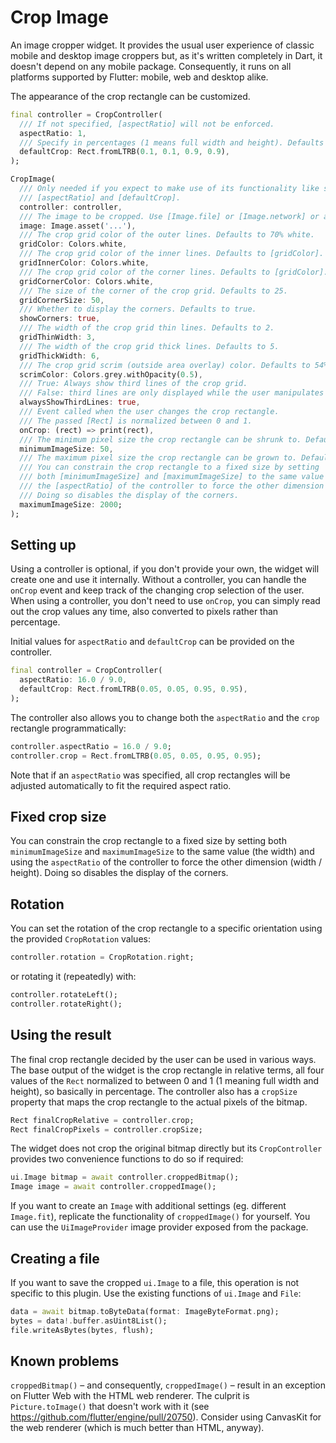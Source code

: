 # Crop Image

An image cropper widget. It provides the usual user experience of classic mobile and desktop
image croppers but, as it's written completely in Dart, it doesn't depend on any mobile package.
Consequently, it runs on all platforms supported by Flutter: mobile, web and desktop alike.

The appearance of the crop rectangle can be customized.

```dart
final controller = CropController(
  /// If not specified, [aspectRatio] will not be enforced.
  aspectRatio: 1,
  /// Specify in percentages (1 means full width and height). Defaults to the full image.
  defaultCrop: Rect.fromLTRB(0.1, 0.1, 0.9, 0.9),
);

CropImage(
  /// Only needed if you expect to make use of its functionality like setting initial values of
  /// [aspectRatio] and [defaultCrop].
  controller: controller,
  /// The image to be cropped. Use [Image.file] or [Image.network] or any other [Image].
  image: Image.asset('...'),
  /// The crop grid color of the outer lines. Defaults to 70% white.
  gridColor: Colors.white,
  /// The crop grid color of the inner lines. Defaults to [gridColor].
  gridInnerColor: Colors.white,
  /// The crop grid color of the corner lines. Defaults to [gridColor].
  gridCornerColor: Colors.white,
  /// The size of the corner of the crop grid. Defaults to 25.
  gridCornerSize: 50,
  /// Whether to display the corners. Defaults to true.
  showCorners: true,
  /// The width of the crop grid thin lines. Defaults to 2.
  gridThinWidth: 3,
  /// The width of the crop grid thick lines. Defaults to 5.
  gridThickWidth: 6,
  /// The crop grid scrim (outside area overlay) color. Defaults to 54% black.
  scrimColor: Colors.grey.withOpacity(0.5),
  /// True: Always show third lines of the crop grid.
  /// False: third lines are only displayed while the user manipulates the grid (default).
  alwaysShowThirdLines: true,
  /// Event called when the user changes the crop rectangle.
  /// The passed [Rect] is normalized between 0 and 1.
  onCrop: (rect) => print(rect),
  /// The minimum pixel size the crop rectangle can be shrunk to. Defaults to 100.
  minimumImageSize: 50,
  /// The maximum pixel size the crop rectangle can be grown to. Defaults to infinity.
  /// You can constrain the crop rectangle to a fixed size by setting
  /// both [minimumImageSize] and [maximumImageSize] to the same value (the width) and using
  /// the [aspectRatio] of the controller to force the other dimension (width / height).
  /// Doing so disables the display of the corners.
  maximumImageSize: 2000;
);
```

## Setting up

Using a controller is optional, if you don't provide your own, the widget will create one and use it internally.
Without a controller, you can handle the `onCrop` event and keep track of the changing crop selection of the user.
When using a controller, you don't need to use `onCrop`, you can simply read out the crop values any time,
also converted to pixels rather than percentage.

Initial values for `aspectRatio` and `defaultCrop` can be provided on the controller.

```dart
final controller = CropController(
  aspectRatio: 16.0 / 9.0,
  defaultCrop: Rect.fromLTRB(0.05, 0.05, 0.95, 0.95),
);
```

The controller also allows you to change both the `aspectRatio` and the `crop` rectangle programmatically:

```dart
controller.aspectRatio = 16.0 / 9.0;
controller.crop = Rect.fromLTRB(0.05, 0.05, 0.95, 0.95);
```

Note that if an `aspectRatio` was specified, all crop rectangles will be adjusted automatically to fit the
required aspect ratio.

## Fixed crop size

You can constrain the crop rectangle to a fixed size by setting both `minimumImageSize` and `maximumImageSize`
to the same value (the width) and using the `aspectRatio` of the controller to force the other dimension (width / height).
Doing so disables the display of the corners.

## Rotation

You can set the rotation of the crop rectangle to a specific orientation using the provided `CropRotation` values:

```dart
controller.rotation = CropRotation.right;
```

or rotating it (repeatedly) with:

```dart
controller.rotateLeft();
controller.rotateRight();
```

## Using the result

The final crop rectangle decided by the user can be used in various ways. The base output of the widget
is the crop rectangle in relative terms, all four values of the `Rect` normalized to between 0 and 1
(1 meaning full width and height), so basically in percentage. The controller also has a `cropSize` property
that maps the crop rectangle to the actual pixels of the bitmap.

```dart
Rect finalCropRelative = controller.crop;
Rect finalCropPixels = controller.cropSize;
```

The widget does not crop the original bitmap directly but its `CropController` provides two convenience functions
to do so if required:

```dart
ui.Image bitmap = await controller.croppedBitmap();
Image image = await controller.croppedImage();
```

If you want to create an `Image` with additional settings (eg. different `Image.fit`), replicate the functionality of
`croppedImage()` for yourself. You can use the `UiImageProvider` image provider exposed from the package.

## Creating a file

If you want to save the cropped `ui.Image` to a file, this operation is not specific to this plugin. Use the existing functions
of `ui.Image` and `File`:

```dart
data = await bitmap.toByteData(format: ImageByteFormat.png);
bytes = data!.buffer.asUint8List();
file.writeAsBytes(bytes, flush);
```

## Known problems

`croppedBitmap()` – and consequently, `croppedImage()` – result in an exception on Flutter Web with the HTML web renderer.
The culprit is `Picture.toImage()` that doesn't work with it (see https://github.com/flutter/engine/pull/20750).
Consider using CanvasKit for the web renderer (which is much better than HTML, anyway).